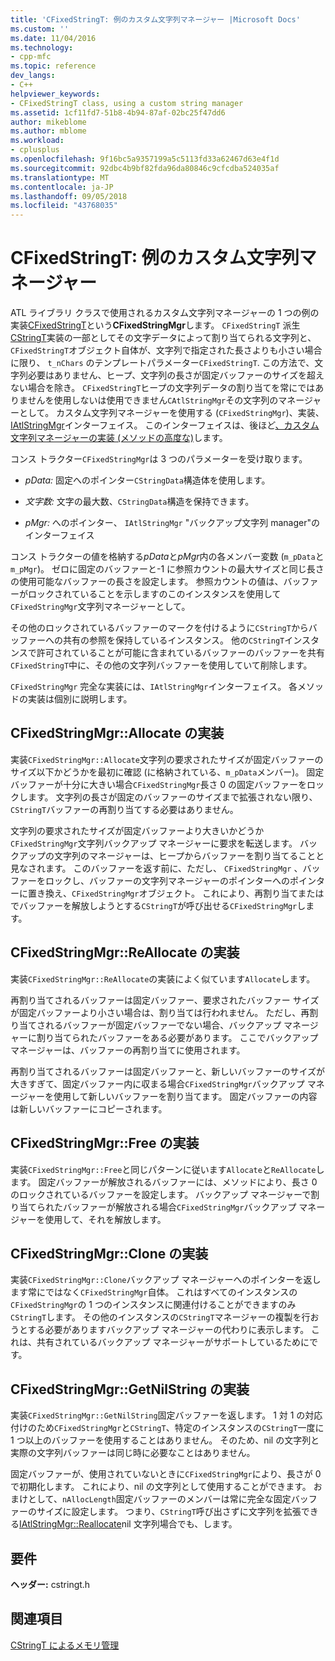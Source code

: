 ```yaml
---
title: 'CFixedStringT: 例のカスタム文字列マネージャー |Microsoft Docs'
ms.custom: ''
ms.date: 11/04/2016
ms.technology:
- cpp-mfc
ms.topic: reference
dev_langs:
- C++
helpviewer_keywords:
- CFixedStringT class, using a custom string manager
ms.assetid: 1cf11fd7-51b8-4b94-87af-02bc25f47dd6
author: mikeblome
ms.author: mblome
ms.workload:
- cplusplus
ms.openlocfilehash: 9f16bc5a9357199a5c5113fd33a62467d63e4f1d
ms.sourcegitcommit: 92dbc4b9bf82fda96da80846c9cfcdba524035af
ms.translationtype: MT
ms.contentlocale: ja-JP
ms.lasthandoff: 09/05/2018
ms.locfileid: "43768035"
---
```

# <a name="cfixedstringt-example-of-a-custom-string-manager"></a>CFixedStringT: 例のカスタム文字列マネージャー

ATL ライブラリ クラスで使用されるカスタム文字列マネージャーの 1 つの例の実装[CFixedStringT](../atl-mfc-shared/reference/cfixedstringt-class.md)という**CFixedStringMgr**します。 `CFixedStringT` 派生[CStringT](../atl-mfc-shared/reference/cstringt-class.md)実装の一部としてその文字データによって割り当てられる文字列と、`CFixedStringT`オブジェクト自体が、文字列で指定された長さよりも小さい場合に限り、 `t_nChars` のテンプレートパラメーター`CFixedStringT`. この方法で、文字列必要はありません、ヒープ、文字列の長さが固定バッファーのサイズを超えない場合を除き。 `CFixedStringT`ヒープの文字列データの割り当てを常にではありませんを使用しないは使用できません`CAtlStringMgr`その文字列のマネージャーとして。 カスタム文字列マネージャーを使用する (`CFixedStringMgr`)、実装、 [IAtlStringMgr](../atl-mfc-shared/reference/iatlstringmgr-class.md)インターフェイス。 このインターフェイスは、後ほど[、カスタム文字列マネージャーの実装 (メソッドの高度な)](../atl-mfc-shared/implementation-of-a-custom-string-manager-advanced-method.md)します。

コンス トラクター`CFixedStringMgr`は 3 つのパラメーターを受け取ります。

- *pData:* 固定へのポインター`CStringData`構造体を使用します。

- *文字数:* 文字の最大数、`CStringData`構造を保持できます。

- *pMgr:* へのポインター、 `IAtlStringMgr` "バックアップ文字列 manager"のインターフェイス

コンス トラクターの値を格納する*pData*と*pMgr*内の各メンバー変数 (`m_pData`と`m_pMgr`)。 ゼロに固定のバッファーと-1 に参照カウントの最大サイズと同じ長さの使用可能なバッファーの長さを設定します。 参照カウントの値は、バッファーがロックされていることを示しますのこのインスタンスを使用して`CFixedStringMgr`文字列マネージャーとして。

その他のロックされているバッファーのマークを付けるように`CStringT`からバッファーへの共有の参照を保持しているインスタンス。 他の`CStringT`インスタンスで許可されていることが可能に含まれているバッファーのバッファーを共有`CFixedStringT`中に、その他の文字列バッファーを使用していて削除します。

`CFixedStringMgr` 完全な実装には、`IAtlStringMgr`インターフェイス。 各メソッドの実装は個別に説明します。

## <a name="implementation-of-cfixedstringmgrallocate"></a>CFixedStringMgr::Allocate の実装

実装`CFixedStringMgr::Allocate`文字列の要求されたサイズが固定バッファーのサイズ以下かどうかを最初に確認 (に格納されている、`m_pData`メンバー)。 固定バッファーが十分に大きい場合`CFixedStringMgr`長さ 0 の固定バッファーをロックします。 文字列の長さが固定のバッファーのサイズまで拡張されない限り、`CStringT`バッファーの再割り当てする必要はありません。

文字列の要求されたサイズが固定バッファーより大きいかどうか`CFixedStringMgr`文字列バックアップ マネージャーに要求を転送します。 バックアップの文字列のマネージャーは、ヒープからバッファーを割り当てることと見なされます。 このバッファーを返す前に、ただし、 `CFixedStringMgr` 、バッファーをロックし、バッファーの文字列マネージャーのポインターへのポインターに置き換え、`CFixedStringMgr`オブジェクト。 これにより、再割り当てまたはでバッファーを解放しようとする`CStringT`が呼び出せる`CFixedStringMgr`します。

## <a name="implementation-of-cfixedstringmgrreallocate"></a>CFixedStringMgr::ReAllocate の実装

実装`CFixedStringMgr::ReAllocate`の実装によく似ています`Allocate`します。

再割り当てされるバッファーは固定バッファー、要求されたバッファー サイズが固定バッファーより小さい場合は、割り当ては行われません。 ただし、再割り当てされるバッファーが固定バッファーでない場合、バックアップ マネージャーに割り当てられたバッファーをある必要があります。 ここでバックアップ マネージャーは、バッファーの再割り当てに使用されます。

再割り当てされるバッファーは固定バッファーと、新しいバッファーのサイズが大きすぎて、固定バッファー内に収まる場合`CFixedStringMgr`バックアップ マネージャーを使用して新しいバッファーを割り当てます。 固定バッファーの内容は新しいバッファーにコピーされます。

## <a name="implementation-of-cfixedstringmgrfree"></a>CFixedStringMgr::Free の実装

実装`CFixedStringMgr::Free`と同じパターンに従います`Allocate`と`ReAllocate`します。 固定バッファーが解放されるバッファーには、メソッドにより、長さ 0 のロックされているバッファーを設定します。 バックアップ マネージャーで割り当てられたバッファーが解放される場合`CFixedStringMgr`バックアップ マネージャーを使用して、それを解放します。

## <a name="implementation-of-cfixedstringmgrclone"></a>CFixedStringMgr::Clone の実装

実装`CFixedStringMgr::Clone`バックアップ マネージャーへのポインターを返します常にではなく`CFixedStringMgr`自体。 これはすべてのインスタンスの`CFixedStringMgr`の 1 つのインスタンスに関連付けることができますのみ`CStringT`します。 その他のインスタンスの`CStringT`マネージャーの複製を行おうとする必要がありますバックアップ マネージャーの代わりに表示します。 これは、共有されているバックアップ マネージャーがサポートしているためにです。

## <a name="implementation-of-cfixedstringmgrgetnilstring"></a>CFixedStringMgr::GetNilString の実装

実装`CFixedStringMgr::GetNilString`固定バッファーを返します。 1 対 1 の対応付けのため`CFixedStringMgr`と`CStringT`、特定のインスタンスの`CStringT`一度に 1 つ以上のバッファーを使用することはありません。 そのため、nil の文字列と実際の文字列バッファーは同じ時に必要なことはありません。

固定バッファーが、使用されていないときに`CFixedStringMgr`により、長さが 0 で初期化します。 これにより、nil の文字列として使用することができます。 おまけとして、`nAllocLength`固定バッファーのメンバーは常に完全な固定バッファーのサイズに設定します。 つまり、`CStringT`呼び出さずに文字列を拡張できる[IAtlStringMgr::Reallocate](../atl-mfc-shared/reference/iatlstringmgr-class.md#reallocate)nil 文字列場合でも、します。

## <a name="requirements"></a>要件

**ヘッダー:** cstringt.h

## <a name="see-also"></a>関連項目

[CStringT によるメモリ管理](../atl-mfc-shared/memory-management-with-cstringt.md)

